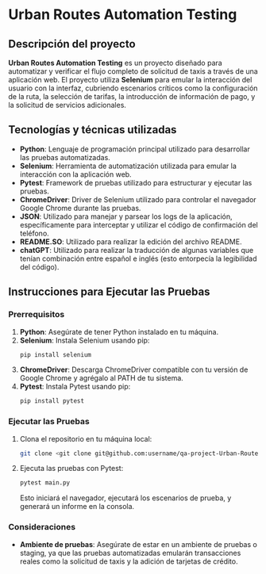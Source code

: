 
# **Urban Routes Automation Testing**

## **Descripción del proyecto**

**Urban Routes Automation Testing** es un proyecto diseñado para automatizar y verificar el flujo completo de solicitud de taxis a través de una aplicación web. El proyecto utiliza **Selenium** para emular la interacción del usuario con la interfaz, cubriendo escenarios críticos como la configuración de la ruta, la selección de tarifas, la introducción de información de pago, y la solicitud de servicios adicionales.

## **Tecnologías y técnicas utilizadas**

- **Python**: Lenguaje de programación principal utilizado para desarrollar las pruebas automatizadas.
- **Selenium**: Herramienta de automatización utilizada para emular la interacción con la aplicación web.
- **Pytest**: Framework de pruebas utilizado para estructurar y ejecutar las pruebas.
- **ChromeDriver**: Driver de Selenium utilizado para controlar el navegador Google Chrome durante las pruebas.
- **JSON**: Utilizado para manejar y parsear los logs de la aplicación, específicamente para interceptar y utilizar el código de confirmación del teléfono.
- **README.SO**: Utilizado para realizar la edición del archivo README.
- **chatGPT**: Utilizado para realizar la traducción de algunas variables que tenían combinación entre español e inglés (esto entorpecía la legibilidad del código).



## **Instrucciones para Ejecutar las Pruebas**

### **Prerrequisitos**

1. **Python**: Asegúrate de tener Python instalado en tu máquina.
2. **Selenium**: Instala Selenium usando pip:
   ```bash
   pip install selenium
   ```
3. **ChromeDriver**: Descarga ChromeDriver compatible con tu versión de Google Chrome y agrégalo al PATH de tu sistema.
4. **Pytest**: Instala Pytest usando pip:
   ```bash
   pip install pytest
   ```

### **Ejecutar las Pruebas**

1. Clona el repositorio en tu máquina local:
   ```bash
   git clone <git clone git@github.com:username/qa-project-Urban-Routes-es.git>
   ```

2. Ejecuta las pruebas con Pytest:
   ```bash
   pytest main.py
   ```

   Esto iniciará el navegador, ejecutará los escenarios de prueba, y generará un informe en la consola.

### **Consideraciones**

- **Ambiente de pruebas**: Asegúrate de estar en un ambiente de pruebas o staging, ya que las pruebas automatizadas emularán transacciones reales como la solicitud de taxis y la adición de tarjetas de crédito.

